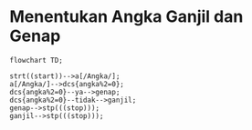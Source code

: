# Menentukan Angka Ganjil dan Genap

```mermaid
flowchart TD;

strt((start))-->a[/Angka/];
a[/Angka/]-->dcs{angka%2=0};
dcs{angka%2=0}--ya-->genap;
dcs{angka%2=0}--tidak-->ganjil;
genap-->stp(((stop)));
ganjil-->stp(((stop)));

```
